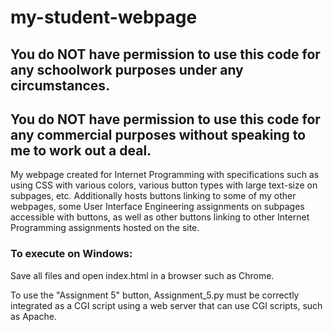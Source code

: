 # my-student-webpage

## You do NOT have permission to use this code for any schoolwork purposes under any circumstances. 

## You do NOT have permission to use this code for any commercial purposes without speaking to me to work out a deal.

My webpage created for Internet Programming with specifications such as using CSS with various colors, various button types with large text-size on subpages, etc. Additionally hosts buttons linking to some of my other webpages, some User Interface Engineering assignments on subpages accessible with buttons, as well as other buttons linking to other Internet Programming assignments hosted on the site.

### To execute on Windows:

Save all files and open index.html in a browser such as Chrome. 

To use the "Assignment 5" button, Assignment_5.py must be correctly integrated as a CGI script using a web server that can use CGI scripts, such as Apache.
